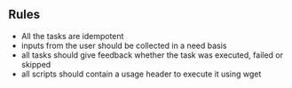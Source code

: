 ## Rules
- All the tasks are idempotent
- inputs from the user should be collected in a need basis
- all tasks should give feedback whether the task was executed, failed or skipped
- all scripts should contain a usage header to execute it using wget